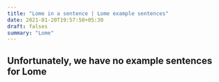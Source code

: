 ```yaml
---
title: "Lome in a sentence | Lome example sentences"
date: 2021-01-20T19:57:50+05:30
draft: falses
summary: "Lome"
---
```

## Unfortunately, we have no example sentences for Lome                 
